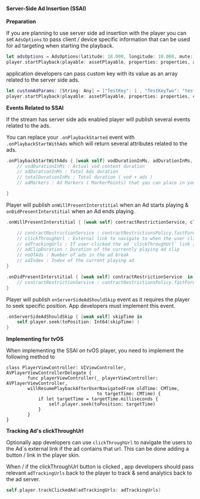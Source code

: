 #### Server-Side Ad Insertion (SSAI)

**Preparation**

If you are planning to use server side ad insertion with the player you can set `AdsOptions` to pass client / device specific information that can be used for ad targeting when starting the playback.

```Swift
let adsOptions = AdsOptions(latitude: 18.000, longitude: 18.000, mute: true, consent: "consent", deviceMake: "deviceMake", ifa: "ifa", gdprOptin: true)
player.startPlayback(playable: assetPlayable, properties: properties, adsOptions: adsOptions)
```

application developers can pass custom key with its value as an array related to the server side ads. 

```Swift
let customAdParams: [String: Any] = ["TestKey": 1 , "TestKeyTwo": "test", "TestKeyThree": true]
player.startPlayback(playable: assetPlayable, properties: properties, customAdParams: customAdParams)
```


**Events Related to SSAI** 

If the stream has server side ads enabled player will publish several events related to the ads. 

You can replace your `.onPlaybackStarted` event with `.onPlaybackStartWithAds` which will return several attributes related to the ads. 

```Swift
.onPlaybackStartWithAds { [weak self] vodDurationInMs, adDurationInMs, totalDurationInMs, adMarkers   in 
    // vodDurationInMs : Actual vod content duration 
    // adDurationInMs : Total Ads duration 
    // totalDurationInMs : Total duration ( vod + ads )
    // adMarkers : Ad Markers ( MarkerPoints) that you can place in your timeline

}
```

Player will publish `onWillPresentInterstitial` when an Ad starts playing & `onDidPresentInterstitial` when an Ad ends playing.

```Swift
.onWillPresentInterstitial { [weak self] contractRestrictionService, clickThroughUrl, adTrackingUrls, adClipDuration, noOfAds, adIndex  in 

    // contractRestrictionService : contractRestrictionsPolicy.fastForwardEnabled & contractRestrictionsPolicy.rewindEnabled
    // clickThroughUrl : External link to navigate to when the user clicked the ad. ( ex : Show / hide link button when ad is playing )
    // adTrackingUrls : If user clicked the ad `clickThroughUrl` link / button, send these Urls back to the player to track the ad click. 
    // adClipDuration : Duration of the currently playing ad clip
    // noOfAds : Number of ads in the ad break
    // adIndex : Index of the current playing ad
}

.onDidPresentInterstitial { [weak self] contractRestrictionService  in
    // contractRestrictionService : contractRestrictionsPolicy.fastForwardEnabled & contractRestrictionsPolicy.rewindEnabled
}
```

Player will publish `onServerSideAdShouldSkip` event as it requires the player to seek specific position. App developers must implement this event.

```Swift
.onServerSideAdShouldSkip { [weak self] skipTime in
    self.player.seek(toPosition: Int64(skipTime) )        
}
```

**Implementing for tvOS**

When implementing the SSAI on tvOS player, you need to implement the following method to

```
class PlayerViewController: UIViewController, AVPlayerViewControllerDelegate {
        func playerViewController(_ playerViewController: AVPlayerViewController,
        willResumePlaybackAfterUserNavigatedFrom oldTime: CMTime,
                                  to targetTime: CMTime) {
            if let targetTime = targetTime.milliseconds {
                self.player.seek(toPosition: targetTime)
            }
        }
}
```

**Tracking Ad's clickThroughUrl**

Optionally app developers can use `clickThroughUrl` to navigate the users to the Ad´s external link if the ad contains that url. This can be done adding a button / link in the player skin. 

When / if the clickThroughUrl button is clicked , app developers should pass relevant `adTrackingUrls` back to the player to track & send analytics back to the ad server. 

```Swift
self.player.trackClickedAd(adTrackingUrls: adTrackingUrls)
```



